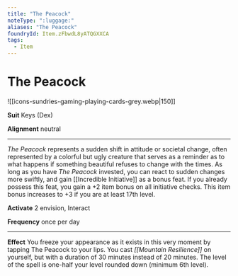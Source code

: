 ```yaml
---
title: "The Peacock"
noteType: ":luggage:"
aliases: "The Peacock"
foundryId: Item.zFbwdL8yATQGXXCA
tags:
  - Item
---
```


# The Peacock
![[icons-sundries-gaming-playing-cards-grey.webp|150]]

**Suit** Keys (Dex)

**Alignment** neutral

* * *

_The Peacock_ represents a sudden shift in attitude or societal change, often represented by a colorful but ugly creature that serves as a reminder as to what happens if something beautiful refuses to change with the times. As long as you have _The Peacock_ invested, you can react to sudden changes more swiftly, and gain [[Incredible Initiative]] as a bonus feat. If you already possess this feat, you gain a +2 item bonus on all initiative checks. This item bonus increases to +3 if you are at least 17th level.

**Activate** 2 envision, Interact

**Frequency** once per day

* * *

**Effect** You freeze your appearance as it exists in this very moment by tapping The Peacock to your lips. You cast _[[Mountain Resilience]]_ on yourself, but with a duration of 30 minutes instead of 20 minutes. The level of the spell is one-half your level rounded down (minimum 6th level).
